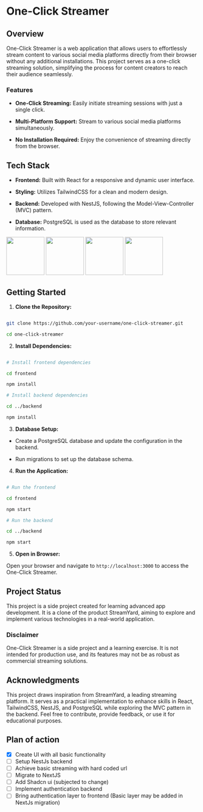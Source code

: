 # One-Click Streamer

## Overview

One-Click Streamer is a web application that allows users to effortlessly stream content to various social media platforms directly from their browser without any additional installations. This project serves as a one-click streaming solution, simplifying the process for content creators to reach their audience seamlessly.

### Features

- **One-Click Streaming:** Easily initiate streaming sessions with just a single click.

- **Multi-Platform Support:** Stream to various social media platforms simultaneously.

- **No Installation Required:** Enjoy the convenience of streaming directly from the browser.

## Tech Stack

- **Frontend:** Built with React for a responsive and dynamic user interface.

- **Styling:** Utilizes TailwindCSS for a clean and modern design.

- **Backend:** Developed with NestJS, following the Model-View-Controller (MVC) pattern.

- **Database:** PostgreSQL is used as the database to store relevant information.

<img src="https://cdn1.iconfinder.com/data/icons/programing-development-8/24/react_logo-512.png" height="100"/>
<img src="https://seeklogo.com/images/T/tailwind-css-logo-5AD4175897-seeklogo.com.png" height="100"/>
<img src="https://uxwing.com/wp-content/themes/uxwing/download/brands-and-social-media/nest-js-icon.png" width="100"/>
<img src="https://upload.wikimedia.org/wikipedia/commons/thumb/2/29/Postgresql_elephant.svg/993px-Postgresql_elephant.svg.png" height="100" />

## Getting Started

1.  **Clone the Repository:**

```bash

git clone https://github.com/your-username/one-click-streamer.git

cd one-click-streamer

```

2.  **Install Dependencies:**

```bash

# Install frontend dependencies

cd frontend

npm install

# Install backend dependencies

cd ../backend

npm install

```

3.  **Database Setup:**

- Create a PostgreSQL database and update the configuration in the backend.

- Run migrations to set up the database schema.

4.  **Run the Application:**

```bash

# Run the frontend

cd frontend

npm start

# Run the backend

cd ../backend

npm start

```

5.  **Open in Browser:**

Open your browser and navigate to `http://localhost:3000` to access the One-Click Streamer.

## Project Status

This project is a side project created for learning advanced app development. It is a clone of the product StreamYard, aiming to explore and implement various technologies in a real-world application.

### Disclaimer

One-Click Streamer is a side project and a learning exercise. It is not intended for production use, and its features may not be as robust as commercial streaming solutions.

## Acknowledgments

This project draws inspiration from StreamYard, a leading streaming platform. It serves as a practical implementation to enhance skills in React, TailwindCSS, NestJS, and PostgreSQL while exploring the MVC pattern in the backend. Feel free to contribute, provide feedback, or use it for educational purposes.

## Plan of action

- [x] Create UI with all basic functionality
- [ ] Setup NestJs backend
- [ ] Achieve basic streaming with hard coded url
- [ ] Migrate to NextJS
- [ ] Add Shadcn ui (subjected to change)
- [ ] Implement authentication backend
- [ ] Bring authentication layer to frontend (Basic layer may be added in NextJs migration)
